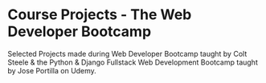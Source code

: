 # Course Projects - The Web Developer Bootcamp
Selected Projects made during Web Developer Bootcamp taught by Colt Steele
& the Python & Django Fullstack Web Development Bootcamp taught by Jose
Portilla on Udemy.
